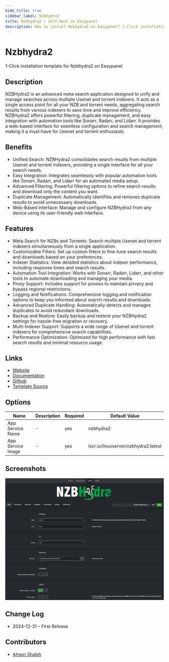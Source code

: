 ```yaml
---
hide_title: true
sidebar_label: Nzbhydra2
title: Nzbhydra2 | Self-Host on Easypanel
description: How to install Nzbhydra2 on Easypanel? 1-Click installation template for Nzbhydra2 on Easypanel
---
```


<!-- generated -->

# Nzbhydra2

1-Click installation template for Nzbhydra2 on Easypanel

## Description

NZBHydra2 is an advanced meta search application designed to unify and manage searches across multiple Usenet and torrent indexers. It acts as a single access point for all your NZB and torrent needs, aggregating search results from various indexers to save time and improve efficiency. NZBHydra2 offers powerful filtering, duplicate management, and easy integration with automation tools like Sonarr, Radarr, and Lidarr. It provides a web-based interface for seamless configuration and search management, making it a must-have for Usenet and torrent enthusiasts.

## Benefits

- Unified Search: NZBHydra2 consolidates search results from multiple Usenet and torrent indexers, providing a single interface for all your search needs.
- Easy Integration: Integrates seamlessly with popular automation tools like Sonarr, Radarr, and Lidarr for an automated media setup.
- Advanced Filtering: Powerful filtering options to refine search results and download only the content you want.
- Duplicate Management: Automatically identifies and removes duplicate results to avoid unnecessary downloads.
- Web-Based Interface: Manage and configure NZBHydra2 from any device using its user-friendly web interface.

## Features

- Meta Search for NZBs and Torrents: Search multiple Usenet and torrent indexers simultaneously from a single application.
- Customizable Filters: Set up custom filters to fine-tune search results and downloads based on your preferences.
- Indexer Statistics: View detailed statistics about indexer performance, including response times and search results.
- Automation Tool Integration: Works with Sonarr, Radarr, Lidarr, and other tools to automate downloading and managing your media.
- Proxy Support: Includes support for proxies to maintain privacy and bypass regional restrictions.
- Logging and Notifications: Comprehensive logging and notification options to keep you informed about search results and downloads.
- Advanced Duplicate Handling: Automatically detects and manages duplicates to avoid redundant downloads.
- Backup and Restore: Easily backup and restore your NZBHydra2 settings for hassle-free migration or recovery.
- Multi-Indexer Support: Supports a wide range of Usenet and torrent indexers for comprehensive search capabilities.
- Performance Optimization: Optimized for high performance with fast search results and minimal resource usage.

## Links

- [Website](https://github.com/theotherp/nzbhydra2)
- [Documentation](https://github.com/theotherp/nzbhydra2/wiki)
- [Github](https://github.com/theotherp/nzbhydra2)
- [Template Source](https://github.com/easypanel-io/templates/tree/main/templates/nzbhydra2)

## Options

Name | Description | Required | Default Value
-|-|-|-
App Service Name | - | yes | nzbhydra2
App Service Image | - | yes | lscr.io/linuxserver/nzbhydra2:latest

## Screenshots

![Nzbhydra2 Screenshot](./assets/screenshot.png)

## Change Log

- 2024-12-31 – First Release

## Contributors

- [Ahson Shaikh](https://github.com/Ahson-Shaikh)
